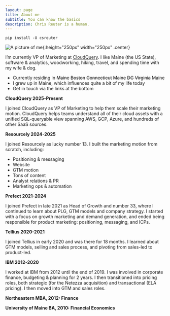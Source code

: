 ```yaml
---
layout: page
title: About me
subtitle: You can know the basics
description: Chris Reuter is a human.
---
```


`pip install -U csreuter`

![A picture of me](https://avatars.githubusercontent.com/u/88755934?v=4){:height="250px" width="250px" .center}

I’m currently VP of Marketing at [CloudQuery](https://www.cloudquery.io). I like Maine (the US State), software & analytics, woodworking, hiking, travel, and spending time with my wife & dog.

- Currently residing in <s>Maine</s> <s>Boston</s> <s>Connecticut</s> <s>Maine</s> <s>DC</s> <s>Virginia</s> Maine
- I grew up in Maine, which influences quite a bit of my life today
- Get in touch via the links at the bottom

**CloudQuery 2025-Present**

I joined CloudQuery as VP of Marketing to help them scale their marketing motion. CloudQuery helps teams understand all of their cloud assets with a unified SQL-queryable view spanning AWS, GCP, Azure, and hundreds of other SaaS sources.

**Resourcely 2024-2025**

I joined Resourcely as lucky number 13. I built the marketing motion from scratch, including:

- Positioning & messaging
- Website
- GTM motion
- Tons of content
- Analyst relations & PR
- Marketing ops & automation

**Prefect 2021-2024**

I joined Prefect in late 2021 as Head of Growth and number 33, where I continued to learn about PLG, GTM models and company strategy. I started with a focus on growth marketing and demand generation, and ended being responsible for product marketing: positioning, messaging, and ICPs.

**Tellius 2020-2021**

I joined Tellius in early 2020 and was there for 18 months. I learned about GTM models, selling and sales process, and pivoting from sales-led to product-led.

**IBM 2012-2020**

I worked at IBM from 2012 until the end of 2019. I was involved in corporate finance, budgeting & planning for 2 years. I then transitioned into pricing roles, both strategic (for the Netezza acquisition) and transactional (ELA pricing). I then moved into GTM and sales roles.

**Northeastern MBA, 2012: Finance**

**University of Maine BA, 2010: Financial Economics**
